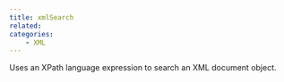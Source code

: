 ```yaml
---
title: xmlSearch
related:
categories:
    - XML
---
```


Uses an XPath language expression to search an XML document object.